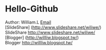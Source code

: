 Hello-Github
============

Author: William.L
[Email](wiliwe@gmail.com)  
[SlideShare] (http://www.slideshare.net/wiliwe/)  
SlideShare <http://www.slideshare.net/wiliwe/>  
[Blogger] (http://willliw.blogspot.tw/)  
Blogger <http://willliw.blogspot.tw/>  
